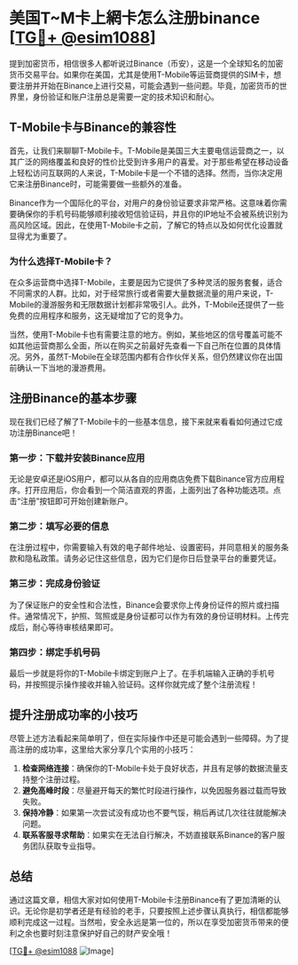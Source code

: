 # 美国T~M卡上網卡怎么注册binance [[TG💪+ @esim1088](https://t.me/s/esim1088)]

提到加密货币，相信很多人都听说过Binance（币安），这是一个全球知名的加密货币交易平台。如果你在美国，尤其是使用T-Mobile等运营商提供的SIM卡，想要注册并开始在Binance上进行交易，可能会遇到一些问题。毕竟，加密货币的世界里，身份验证和账户注册总是需要一定的技术知识和耐心。

## T-Mobile卡与Binance的兼容性

首先，让我们来聊聊T-Mobile卡。T-Mobile是美国三大主要电信运营商之一，以其广泛的网络覆盖和良好的性价比受到许多用户的喜爱。对于那些希望在移动设备上轻松访问互联网的人来说，T-Mobile卡是一个不错的选择。然而，当你决定用它来注册Binance时，可能需要做一些额外的准备。

Binance作为一个国际化的平台，对用户的身份验证要求非常严格。这意味着你需要确保你的手机号码能够顺利接收短信验证码，并且你的IP地址不会被系统识别为高风险区域。因此，在使用T-Mobile卡之前，了解它的特点以及如何优化设置就显得尤为重要了。

### 为什么选择T-Mobile卡？

在众多运营商中选择T-Mobile，主要是因为它提供了多种灵活的服务套餐，适合不同需求的人群。比如，对于经常旅行或者需要大量数据流量的用户来说，T-Mobile的漫游服务和无限数据计划都非常吸引人。此外，T-Mobile还提供了一些免费的应用程序和服务，这无疑增加了它的竞争力。

当然，使用T-Mobile卡也有需要注意的地方。例如，某些地区的信号覆盖可能不如其他运营商那么全面，所以在购买之前最好先查看一下自己所在位置的具体情况。另外，虽然T-Mobile在全球范围内都有合作伙伴关系，但仍然建议你在出国前确认一下当地的漫游费用。

## 注册Binance的基本步骤

现在我们已经了解了T-Mobile卡的一些基本信息，接下来就来看看如何通过它成功注册Binance吧！

### 第一步：下载并安装Binance应用

无论是安卓还是iOS用户，都可以从各自的应用商店免费下载Binance官方应用程序。打开应用后，你会看到一个简洁直观的界面，上面列出了各种功能选项。点击“注册”按钮即可开始创建新账户。

### 第二步：填写必要的信息

在注册过程中，你需要输入有效的电子邮件地址、设置密码，并同意相关的服务条款和隐私政策。请务必记住这些信息，因为它们是你日后登录平台的重要凭证。

### 第三步：完成身份验证

为了保证账户的安全性和合法性，Binance会要求你上传身份证件的照片或扫描件。通常情况下，护照、驾照或是身份证都可以作为有效的身份证明材料。上传完成后，耐心等待审核结果即可。

### 第四步：绑定手机号码

最后一步就是将你的T-Mobile卡绑定到账户上了。在手机端输入正确的手机号码，并按照提示操作接收并输入验证码。这样你就完成了整个注册流程！

## 提升注册成功率的小技巧

尽管上述方法看起来简单明了，但在实际操作中还是可能会遇到一些障碍。为了提高注册的成功率，这里给大家分享几个实用的小技巧：

1. **检查网络连接**：确保你的T-Mobile卡处于良好状态，并且有足够的数据流量支持整个注册过程。
2. **避免高峰时段**：尽量避开每天的繁忙时段进行操作，以免因服务器过载而导致失败。
3. **保持冷静**：如果第一次尝试没有成功也不要气馁，稍后再试几次往往就能解决问题。
4. **联系客服寻求帮助**：如果实在无法自行解决，不妨直接联系Binance的客户服务团队获取专业指导。

## 总结

通过这篇文章，相信大家对如何使用T-Mobile卡注册Binance有了更加清晰的认识。无论你是初学者还是有经验的老手，只要按照上述步骤认真执行，相信都能够顺利完成这一过程。当然啦，安全永远是第一位的，所以在享受加密货币带来的便利之余也要时刻注意保护好自己的财产安全哦！

[[TG💪+ @esim1088](https://t.me/s/esim1088) ![Image](https://i.postimg.cc/4NQfJmqS/Snipaste-2025-05-13-00-14-12.png)]